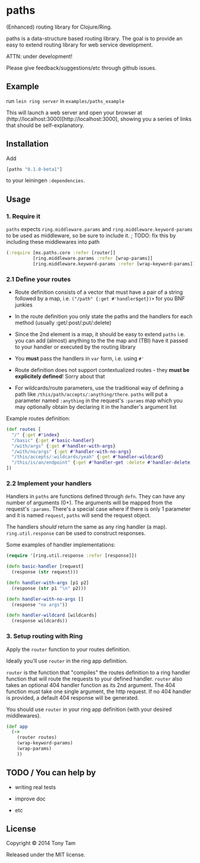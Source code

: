 # paths

(Enhanced) routing library for Clojure/Ring.

paths is a data-structure based routing library. The goal is to provide an easy to extend routing library for web service development.

ATTN: under development!

Please give feedback/suggestions/etc through github issues.



## Example

run `lein ring server` in `examples/paths_example`

This will launch a web server and open your browser at (http://localhost:3000)[http://localhost:3000], showing you a series of links that should be self-explanatory.



## Installation

Add

```clojure
[paths "0.1.0-beta1"]
```

to your leiningen `:dependencies`.



## Usage

### 1. Require it
`paths` expects `ring.middleware.params` and `ring.middleware.keyword-params` to be used as middleware, so be sure to include it. ; TODO: fix this by including these middlewares into path

```clojure
(:require [mx.paths.core :refer [router]]
          [ring.middleware.params :refer [wrap-params]]
          [ring.middleware.keyword-params :refer [wrap-keyword-params]])
```



### 2.1 Define your routes
- Route definition consists of a vector that must have a pair of a string followed by a map, i.e. `("/path" {:get #'handler$get})+` for you BNF junkies

- In the route definition you only state the paths and the handlers for each method (usually :get/:post/:put/:delete)

- Since the 2nd element is a map, it should be easy to extend `paths` i.e. you can add (almost) anything to the the map and (TBI) have it passed to your handler or executed by the routing library

- You **must** pass the handlers in `var` form, i.e. using `#'`

- Route definition does not support contextualized routes - they **must be explicitely defined**! Sorry about that

- For wildcards/route parameters, use the traditional way of defining a path like `/this/path/accepts/:anything/there`. `paths` will put a parameter named `:anything` in the request's `:params` map which you may optionally obtain by declaring it in the handler's argument list

Example routes definition:
```clojure
(def routes [
  "/" {:get #'index}
  "/basic" {:get #'basic-handler}
  "/with/args" {:get #'handler-with-args}
  "/with/no/args" {:get #'handler-with-no-args}
  "/this/accepts/:wildcards/yeah" {:get #'handler-wildcard}
  "/this/is/an/endpoint" {:get #'handler-get :delete #'handler-delete :post #'handler-post :put #'handler-put}
])
```

### 2.2 Implement your handlers
Handlers in `paths` are functions defined through `defn`. They can have any number of arguments (0+). The arguments will be mapped from the request's `:params`. There's a special case where if there is only 1 parameter and it is named `request`, `paths` will send the request object.

The handlers _should_ return the same as any ring handler (a map). `ring.util.response` can be used to construct responses.

Some examples of handler implementations:
```clojure
(require '[ring.util.response :refer [response]])

(defn basic-handler [request]
  (response (str request)))

(defn handler-with-args [p1 p2]
  (response (str p1 "\n" p2)))

(defn handler-with-no-args []
  (response "no args"))

(defn handler-wildcard [wildcards]
  (response wildcards))
```



### 3. Setup routing with Ring
Apply the `router` function to your routes definition.

Ideally you'll use `router` in the ring app definition.

`router` is the function that "compiles" the routes definition to a ring handler function that will route the requests to your defined handler. `router` also takes an optional 404 handler function as its 2nd argument. The 404 function must take one single argument, the http request. If no 404 handler is provided, a default 404 response will be generated.

You should use `router` in your ring app definition (with your desired middlewares).

```clojure
(def app
  (->
    (router routes)
    (wrap-keyword-params)
    (wrap-params)
    ))
```



## TODO / You can help by

- writing real tests

- improve doc

- etc



## License

Copyright © 2014 Tony Tam

Released under the MIT license.
